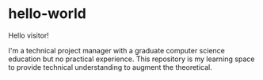 # hello-world

Hello visitor!

I'm a technical project manager with a graduate computer science education but no practical experience. 
This repository is my learning space to provide technical understanding to augment the theoretical.
